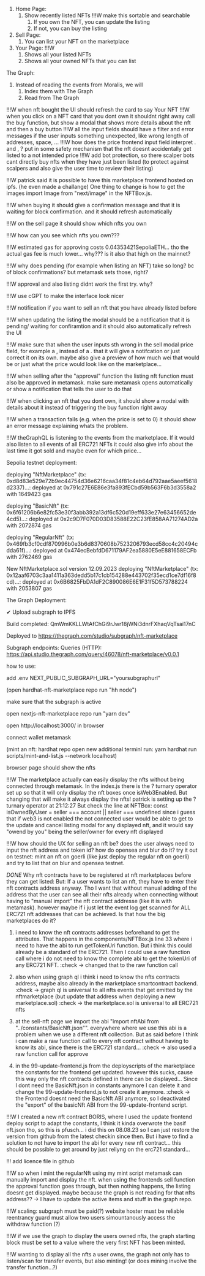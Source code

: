 1. Home Page:
    1. Show recently listed NFTs !!!W make this sortable and searchable
        1. If you own the NFT, you can update the listing
        2. If not, you can buy the listing
2. Sell Page:
    1. You can list your NFT on the marketplace
3. Your Page: !!!W
    1. Shows all your listed NFTs
    2. Shows all your owned NFTs that you can list 

The Graph:
1. Instead of reading the events from Moralis, we will
    1. Index them with The Graph
    2. Read from The Graph

!!!W when nft bought the UI should refresh the card to say Your NFT
!!!W when you click on a NFT card that you dont own it shouldnt right away call the buy function, but show a modal that shows more details about the nft and then a buy button
!!!W all the input fields should have a filter and error messages if the user inputs something unexpected, like wrong length of addresses, space, ... 
!!!W how does the price frontend input field interpret . and , ? put in some safety mechanism that the nft doesnt accidentally get listed to a not intended price
!!!W add bot protection, so there scalper bots cant directly buy nfts when they have just been listed (to protect against scalpers and also give the user time to review their listing)

!!!W patrick said it is possible to have this marketplace frontend hosted on ipfs. (he even made a challange) One thing to change is how to get the images import Image from "next/image" in the NFTBox.js.

!!!W when buying it should give a confirmation message and that it is waiting for block confirmation. and it should refresh automatically

!!!W on the sell page it should show which nfts you own

!!!W how can you see which nfts you own???

!!!W estimated gas for approving costs 0.04353421SepoliaETH... tho the actual gas fee is much lower... why??? is it also that high on the mainnet?

!!!W why does pending (for example when listing an NFT) take so long? bc of block confirmations? but metamask sets those, right? 

!!!W approval and also listing didnt work the first try. why?

!!!W use cGPT to make the interface look nicer

!!!W notification if you want to sell an nft that you have already listed before

!!!W when updating the listing the modal should be a notification that it is pending/ waiting for confiramtion and it should also automatically refresh the UI

!!!W make sure that when the user inputs sth wrong in the sell modal price field, for example a , instead of a . that it will give a notifcation or just correct it on its own. maybe also give a preview of how much wei that would be or just what the price would look like on the marketplace...

!!!W when selling after the "approval" function the listing nft function must also be approved in metamask. make sure metamask opens automatically or show a notification that tells the user to do that

!!!W when clicking an nft that you dont own, it should show a modal with details about it instead of triggering the buy function right away

!!!W when a transaction fails (e.g. when the price is set to 0) it should show an error message explaining whats the problem.

!!!W theGraphQL is listening to the events from the marketplace. If it would also listen to all events of all ERC721 NFTs it could also give info about the last time it got sold and maybe even for which price...


Sepolia testnet deployment:

deploying "NftMarketplace" (tx: 0xd8d83e529e72b9ec44754d36e6216caa34f81c4eb64d792aae5aeef5618d2337)...: deployed at 0x791c27E6E86e3fa893fECbd59b563F6b3d3558a2 with 1649423 gas

deploying "BasicNft" (tx: 0x6f61206b6e82fc53e30f3abb392a13df6c520d19eff633e27e63456652de4cd5)...: deployed at 0x2c9D7F070D03D83588E22C23fE858AA71274AD2a with 2072874 gas

deploying "RegularNft" (tx: 0x469fb3cf0cdf870996b0e3b6d8370608b7523206793ecd58cc4c20494cdda61f)...: deployed at 0x474ecBebfdD671179AF2ea5880E5eE881658ECFb with 2762469 gas

New NftMarketplace.sol version 12.09.2023
deploying "NftMarketplace" (tx: 0x12aaf6703c3aa1411a363dedd5b17c1cb154288e443702f35ecd1ce7df16f8cd)...: deployed at 0x6B6825FbDA1dF2C890086E6E1F31f5D573788224 with 2053807 gas

The Graph Deployment:

✔ Upload subgraph to IPFS

Build completed: QmWmKKLLWtAfChGi9rJwr18jWNi3dnrFXhaqVqTsai17nC

Deployed to https://thegraph.com/studio/subgraph/nft-marketplace

Subgraph endpoints:
Queries (HTTP):     https://api.studio.thegraph.com/query/46078/nft-marketplace/v0.0.1




how to use:

add .env NEXT_PUBLIC_SUBGRAPH_URL="yoursubgraphurl"

(open hardhat-nft-marketplace repo
run "hh node")

make sure that the subgraph is active

open nextjs-nft-marketplace repo
run "yarn dev"

open http://localhost:3000/ in browser 

connect wallet metamask

(mint an nft:
hardhat repo open new additional terminl
run: yarn hardhat run scripts/mint-and-list.js --network localhost)

browser page should show the nfts



!!!W
The marketplace actually can easily display the nfts without being connected through metamask.
In the index.js there is the ? turnary operator set up so that it will only display the nft boxes once isWeb3Enabled. But changing that will make it always display the nfts!
patrick is setting up the ? turnary operator at 21:12:27
But check the line at NFTBox: 
const isOwnedByUser = seller === account || seller === undefined
since i guess that if web3 is not enabled the not connected user would be able to get to the update and cancel listing modal for any displayed nft, and it would say "owend by you" being the seller/owner for every nft displayed 




!!!W
how should the UX for selling an nft be? does the user always need to input the nft address and token id? how do opensea and blur do it? try it out on testnet: mint an nft on goerli (like just deploy the regular nft on goerli) and try to list that on blur and opensea testnet.


*DONE* 
Why nft contracts have to be registered at nft marketplaces before they can get listed:
But: If a user wants to list an nft, they have to enter their nft contracts address anyway.
Tho I want that without manual adding of the address that the user can see all their nfts already when connecting without having to "manual import" the nft contract addresse (like it is with metamask). however maybe if i just let the event log get scanned for ALL ERC721 nft addresses that can be achieved. Is that how the big marketplaces do it?

1. i need to know the nft contracts addresses beforehand to get the attributes. That happens in the components/NFTBox.js line 33 where i need to have the abi to run getTokenUri function. But i think this could already be a standard of the ERC721. Then I could use a raw function call where i do not need to know the complete abi to get the tokenUri of any ERC721 NFT.
:check -> changed that to the raw function call

2. also when using graph ql i think i need to know the nfts contracts address, maybe also already in the marketplace smartcontract backend.
:check -> graph ql is universal to all nfts events that get emitted by the nftmarketplace (but update that address when deploying a new marketplace.sol)
:check -> the marketplace.sol is universal to all ERC721 nfts

3. at the sell-nft page we import the abi "import nftAbi from "../constants/BasicNft.json"". everywhere where we use this abi is a problem when we use a different nft collection. But as said before I think i can make a raw function call to every nft contract without having to know its abi, since there is the ERC721 standard...
:check -> also used a raw function call for approve 


4. in the 99-update-frontend.js from the deployscripts of the marketplace the constants for the frontend get updated. however this sucks, cause this way only the nft contracts defined in there can be displayed... 
Since I dont need the BasicNft.json in constants anymore I can delete it and change the 99-update-frontend.js to not create it anymore.
:check -> the Frontend doesnt need the BasicNft ABI anymore, so I deactivated the "export" of the basicNft ABI from the 99-update-frontend script.


!!!W I created a new nft contract BORIS, where I used the update frontend deploy script to adapt the constants, I think it kinda overwrote the basif nft.json tho, so this is pfusch... i did this on 08.08.23 so I can just restore the version from github from the latest checkin since then. But i have to find a solution to not have to import the abi for every new nft contract... this should be possible to get around by just reliyng on the erc721 standard...





!!! add licence file in github




!!!W
so when i mint the regularNft using my mint script metamask can manually import and display the nft. when using the frontends sell function the approval function goes through, but then nothing happens, the listing doesnt get displayed.
maybe because the graph is not reading for that nfts address?? -> I have to update the active items and stuff in the graph repo.


!!!W
scaling:
subgraph must be paid(?)
website hoster must be reliable
reentrancy guard must allow two users simountanously access the withdraw function (?)

!!!W
if we use the graph to display the users owned nfts, the graph starting block must be set to a value where the very first NFT has been minted.

!!!W
wanting to display all the nfts a user owns, the graph not only has to listen/scan for transfer events, but also minting! (or does mining involve the transfer function...?)